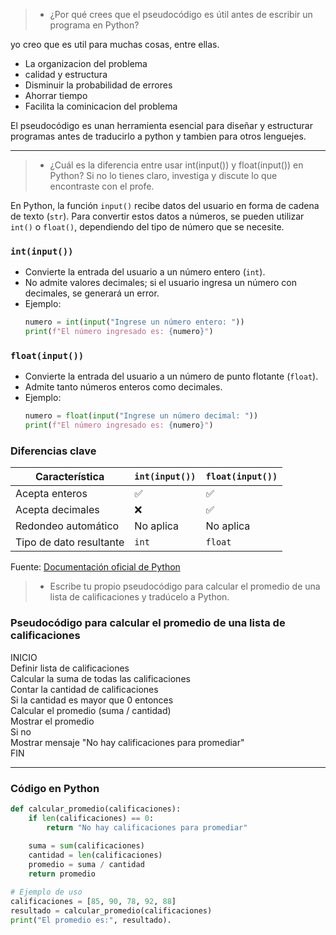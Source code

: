 > - ¿Por qué crees que el pseudocódigo es útil antes de escribir un programa en Python?

yo creo que es util para muchas cosas, entre ellas.
- La organizacion del problema
- calidad y estructura
- Disminuir la probabilidad de errores
- Ahorrar tiempo
- Facilita la cominicacion del problema

El pseudocódigo es unan herramienta esencial para diseñar y estructurar programas antes de traducirlo a python y tambien para otros lenguejes.
 
 ---

> - ¿Cuál es la diferencia entre usar int(input()) y float(input()) en Python? Si no lo tienes claro, investiga y discute lo que encontraste con el profe.


En Python, la función `input()` recibe datos del usuario en forma de cadena de texto (`str`). Para convertir estos datos a números, se pueden utilizar `int()` o `float()`, dependiendo del tipo de número que se necesite.

### `int(input())`
- Convierte la entrada del usuario a un número entero (`int`).
- No admite valores decimales; si el usuario ingresa un número con decimales, se generará un error.
- Ejemplo:
  ```python
  numero = int(input("Ingrese un número entero: "))
  print(f"El número ingresado es: {numero}")
  ```

### `float(input())`
- Convierte la entrada del usuario a un número de punto flotante (`float`).
- Admite tanto números enteros como decimales.
- Ejemplo:
  ```python
  numero = float(input("Ingrese un número decimal: "))
  print(f"El número ingresado es: {numero}")
  ```

### Diferencias clave
| Característica  | `int(input())` | `float(input())` |
|---------------|---------------|---------------|
| Acepta enteros | ✅ | ✅ |
| Acepta decimales | ❌ | ✅ |
| Redondeo automático | No aplica | No aplica |
| Tipo de dato resultante | `int` | `float` |

Fuente: [Documentación oficial de Python](https://docs.python.org/3/library/functions.html#input)



> - Escribe tu propio pseudocódigo para calcular el promedio de una lista de calificaciones y tradúcelo a Python.

### Pseudocódigo para calcular el promedio de una lista de calificaciones

INICIO  
    Definir lista de calificaciones  
    Calcular la suma de todas las calificaciones  
    Contar la cantidad de calificaciones  
    Si la cantidad es mayor que 0
     entonces  
        Calcular el promedio (suma / cantidad)  
        Mostrar el promedio  
    Si no  
        Mostrar mensaje "No hay calificaciones para promediar"  
FIN  

---

### Código en Python

```python
def calcular_promedio(calificaciones):
    if len(calificaciones) == 0:
        return "No hay calificaciones para promediar"
    
    suma = sum(calificaciones)
    cantidad = len(calificaciones)
    promedio = suma / cantidad
    return promedio

# Ejemplo de uso
calificaciones = [85, 90, 78, 92, 88]
resultado = calcular_promedio(calificaciones)
print("El promedio es:", resultado).
